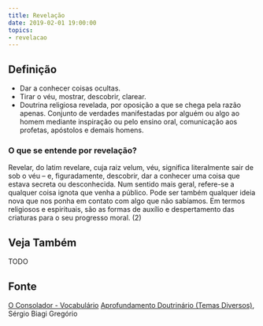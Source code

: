 ```yaml
---
title: Revelação
date: 2019-02-01 19:00:00
topics:
- revelacao
---
```


## Definição
* Dar a conhecer coisas ocultas. 
* Tirar o véu, mostrar, descobrir, clarear.  
* Doutrina religiosa revelada, por oposição a que se chega pela razão apenas.
  Conjunto de verdades manifestadas por alguém ou algo ao homem mediante
  inspiração ou pelo ensino oral, comunicação aos profetas, apóstolos e demais
  homens. 

### O que se entende por revelação?
Revelar, do latim revelare, cuja raiz velum, véu, significa
literalmente sair de sob o véu – e, figuradamente, descobrir, dar a
conhecer uma coisa que estava secreta ou desconhecida. Num sentido mais
geral, refere-se a qualquer coisa ignota que venha a público. Pode ser
também qualquer ideia nova que nos ponha em contato com algo que não
sabíamos. Em termos religiosos e espirituais, são as formas de auxílio e
despertamento das criaturas para o seu progresso moral. (2)

## Veja Também
TODO

## Fonte
[O Consolador - Vocabulário](http://www.oconsolador.com.br/linkfixo/vocabulario/principal.html)
[Aprofundamento Doutrinário (Temas Diversos)](https://sites.google.com/view/aprofundamentodoutrinario/manifestação-e-revelação), Sérgio Biagi Gregório
